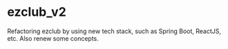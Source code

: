 # ezclub_v2
Refactoring ezclub by using new tech stack, such as Spring Boot, ReactJS, etc. Also renew some concepts.
